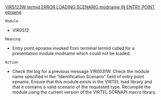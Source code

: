 [VIRS123W termid ERROR LOADING SCENARIO modname IN ENTRY POINT epname](https://virtel.readthedocs.io/en/latest/manuals/virtel/Virtel459MG/messages.html?highlight=VIRS123W#VIRS123W)

`Module`
- VIR0S12

`Meaning`
- Entry point epname invoked from terminal termid called for a presentation module modname which could not be loaded.

`Action`
- Check the log for a previous message VIR0031W. Check the module name specified in the “Identification Scenario” field of entry point epname. Ensure that this module exists in the VIRTEL load library and that it contains a valid scenario of the requested type. Recompile the module using the current version of the VIRTEL SCRNAPI macro library.
